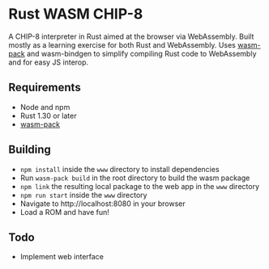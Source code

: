 # Rust WASM CHIP-8

A CHIP-8 interpreter in Rust aimed at the browser via WebAssembly. Built mostly as a learning exercise for both Rust and WebAssembly. Uses [wasm-pack](https://github.com/rustwasm/wasm-pack) and wasm-bindgen to simplify compiling Rust code to WebAssembly and for easy JS interop.

## Requirements

- Node and npm
- Rust 1.30 or later
- [wasm-pack](https://github.com/rustwasm/wasm-pack)

## Building

- `npm install` inside the `www` directory to install dependencies
- Run `wasm-pack build` in the root directory to build the wasm package
- `npm link` the resulting local package to the web app in the `www` directory
- `npm run start` inside the `www` directory
- Navigate to http://localhost:8080 in your browser
- Load a ROM and have fun!

## Todo

- Implement web interface
